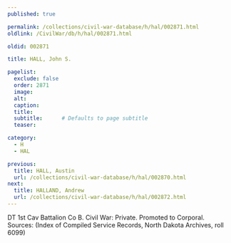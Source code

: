 ```yaml
---
published: true

permalink: /collections/civil-war-database/h/hal/002871.html
oldlink: /CivilWar/db/h/hal/002871.html

oldid: 002871

title: HALL, John S.

pagelist:
  exclude: false
  order: 2871
  image: 
  alt:
  caption:
  title:
  subtitle:      # Defaults to page subtitle
  teaser:

category: 
  - H 
  - HAL

previous:
  title: HALL, Austin
  url: /collections/civil-war-database/h/hal/002870.html  
next:
  title: HALLAND, Andrew
  url: /collections/civil-war-database/h/hal/002872.html   
---
```

DT 1st Cav Battalion Co B. Civil War: Private. Promoted to Corporal. Sources: (Index of Compiled Service Records, North Dakota Archives, roll 6099)